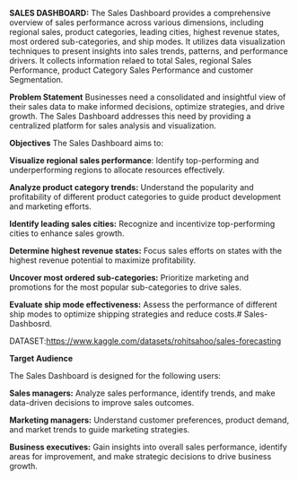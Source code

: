 **SALES DASHBOARD:**
The Sales Dashboard provides a comprehensive overview of sales performance across various dimensions, including regional sales, product categories, leading cities, highest revenue states, most ordered sub-categories, and ship modes. It utilizes data visualization techniques to present insights into sales trends, patterns, and performance drivers. It collects information relaed to total Sales, regional Sales Performance, product Category Sales Performance and customer Segmentation.

**Problem Statement**
Businesses need a consolidated and insightful view of their sales data to make informed decisions, optimize strategies, and drive growth. The Sales Dashboard addresses this need by providing a centralized platform for sales analysis and visualization.

**Objectives**
The Sales Dashboard aims to:

**Visualize regional sales performance**: Identify top-performing and underperforming regions to allocate resources effectively.

**Analyze product category trends:** Understand the popularity and profitability of different product categories to guide product development and marketing efforts.

**Identify leading sales cities:** Recognize and incentivize top-performing cities to enhance sales growth.

**Determine highest revenue states:** Focus sales efforts on states with the highest revenue potential to maximize profitability.

**Uncover most ordered sub-categories:** Prioritize marketing and promotions for the most popular sub-categories to drive sales.

**Evaluate ship mode effectiveness:** Assess the performance of different ship modes to optimize shipping strategies and reduce costs.# Sales-Dashbosrd.

DATASET:https://www.kaggle.com/datasets/rohitsahoo/sales-forecasting

**Target Audience**

The Sales Dashboard is designed for the following users:

**Sales managers:** Analyze sales performance, identify trends, and make data-driven decisions to improve sales outcomes.

**Marketing managers:** Understand customer preferences, product demand, and market trends to guide marketing strategies.

**Business executives:** Gain insights into overall sales performance, identify areas for improvement, and make strategic decisions to drive business growth.
